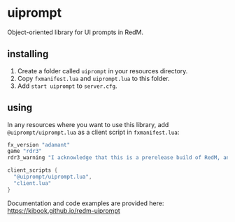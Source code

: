 # uiprompt

Object-oriented library for UI prompts in RedM.

## installing

1. Create a folder called `uiprompt` in your resources directory.
2. Copy `fxmanifest.lua` and `uiprompt.lua` to this folder.
3. Add `start uiprompt` to `server.cfg`.

## using

In any resources where you want to use this library, add `@uiprompt/uiprompt.lua` as a client script in `fxmanifest.lua`:

```lua
fx_version "adamant"
game "rdr3"
rdr3_warning "I acknowledge that this is a prerelease build of RedM, and I am aware my resources *will* become incompatible once RedM ships."

client_scripts {
  "@uiprompt/uiprompt.lua",
  "client.lua"
}
```

Documentation and code examples are provided here: https://kibook.github.io/redm-uiprompt
